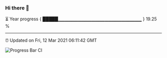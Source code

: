 ### Hi there 👋

⏳ Year progress { █████▁▁▁▁▁▁▁▁▁▁▁▁▁▁▁▁▁▁▁▁▁▁▁▁▁ } 19.25 %

---

⏰ Updated on Fri, 12 Mar 2021 06:11:42 GMT

![Progress Bar CI](https://github.com/liununu/liununu/workflows/Progress%20Bar%20CI/badge.svg)
